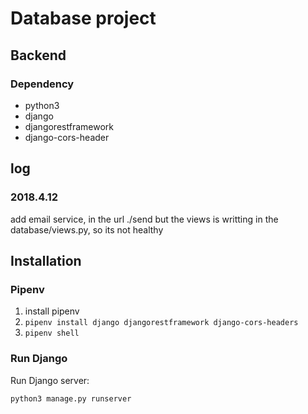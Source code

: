# Database project

## Backend

### Dependency
- python3
- django
- djangorestframework
- django-cors-header

## log

### 2018.4.12
 add email service, in the url ./send
 but the views is writting in the database/views.py, so its not healthy

## Installation

### Pipenv

1. install pipenv
2. `pipenv install django djangorestframework django-cors-headers`
3. `pipenv shell`

### Run Django

Run Django server:

```
python3 manage.py runserver
```